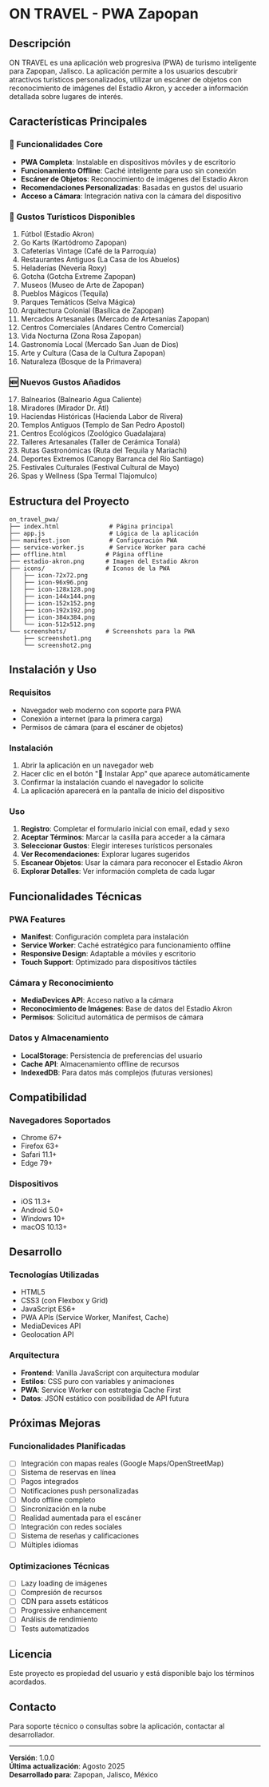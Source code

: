 # ON TRAVEL - PWA Zapopan

## Descripción
ON TRAVEL es una aplicación web progresiva (PWA) de turismo inteligente para Zapopan, Jalisco. La aplicación permite a los usuarios descubrir atractivos turísticos personalizados, utilizar un escáner de objetos con reconocimiento de imágenes del Estadio Akron, y acceder a información detallada sobre lugares de interés.

## Características Principales

### 🌟 Funcionalidades Core
- **PWA Completa**: Instalable en dispositivos móviles y de escritorio
- **Funcionamiento Offline**: Caché inteligente para uso sin conexión
- **Escáner de Objetos**: Reconocimiento de imágenes del Estadio Akron
- **Recomendaciones Personalizadas**: Basadas en gustos del usuario
- **Acceso a Cámara**: Integración nativa con la cámara del dispositivo

### 🎯 Gustos Turísticos Disponibles
1. Fútbol (Estadio Akron)
2. Go Karts (Kartódromo Zapopan)
3. Cafeterías Vintage (Café de la Parroquia)
4. Restaurantes Antiguos (La Casa de los Abuelos)
5. Heladerías (Nevería Roxy)
6. Gotcha (Gotcha Extreme Zapopan)
7. Museos (Museo de Arte de Zapopan)
8. Pueblos Mágicos (Tequila)
9. Parques Temáticos (Selva Mágica)
10. Arquitectura Colonial (Basílica de Zapopan)
11. Mercados Artesanales (Mercado de Artesanías Zapopan)
12. Centros Comerciales (Andares Centro Comercial)
13. Vida Nocturna (Zona Rosa Zapopan)
14. Gastronomía Local (Mercado San Juan de Dios)
15. Arte y Cultura (Casa de la Cultura Zapopan)
16. Naturaleza (Bosque de la Primavera)

### 🆕 Nuevos Gustos Añadidos
17. Balnearios (Balneario Agua Caliente)
18. Miradores (Mirador Dr. Atl)
19. Haciendas Históricas (Hacienda Labor de Rivera)
20. Templos Antiguos (Templo de San Pedro Apostol)
21. Centros Ecológicos (Zoológico Guadalajara)
22. Talleres Artesanales (Taller de Cerámica Tonalá)
23. Rutas Gastronómicas (Ruta del Tequila y Mariachi)
24. Deportes Extremos (Canopy Barranca del Río Santiago)
25. Festivales Culturales (Festival Cultural de Mayo)
26. Spas y Wellness (Spa Termal Tlajomulco)

## Estructura del Proyecto

```
on_travel_pwa/
├── index.html              # Página principal
├── app.js                  # Lógica de la aplicación
├── manifest.json           # Configuración PWA
├── service-worker.js       # Service Worker para caché
├── offline.html           # Página offline
├── estadio-akron.png      # Imagen del Estadio Akron
├── icons/                 # Iconos de la PWA
│   ├── icon-72x72.png
│   ├── icon-96x96.png
│   ├── icon-128x128.png
│   ├── icon-144x144.png
│   ├── icon-152x152.png
│   ├── icon-192x192.png
│   ├── icon-384x384.png
│   └── icon-512x512.png
└── screenshots/           # Screenshots para la PWA
    ├── screenshot1.png
    └── screenshot2.png
```

## Instalación y Uso

### Requisitos
- Navegador web moderno con soporte para PWA
- Conexión a internet (para la primera carga)
- Permisos de cámara (para el escáner de objetos)

### Instalación
1. Abrir la aplicación en un navegador web
2. Hacer clic en el botón "📱 Instalar App" que aparece automáticamente
3. Confirmar la instalación cuando el navegador lo solicite
4. La aplicación aparecerá en la pantalla de inicio del dispositivo

### Uso
1. **Registro**: Completar el formulario inicial con email, edad y sexo
2. **Aceptar Términos**: Marcar la casilla para acceder a la cámara
3. **Seleccionar Gustos**: Elegir intereses turísticos personales
4. **Ver Recomendaciones**: Explorar lugares sugeridos
5. **Escanear Objetos**: Usar la cámara para reconocer el Estadio Akron
6. **Explorar Detalles**: Ver información completa de cada lugar

## Funcionalidades Técnicas

### PWA Features
- **Manifest**: Configuración completa para instalación
- **Service Worker**: Caché estratégico para funcionamiento offline
- **Responsive Design**: Adaptable a móviles y escritorio
- **Touch Support**: Optimizado para dispositivos táctiles

### Cámara y Reconocimiento
- **MediaDevices API**: Acceso nativo a la cámara
- **Reconocimiento de Imágenes**: Base de datos del Estadio Akron
- **Permisos**: Solicitud automática de permisos de cámara

### Datos y Almacenamiento
- **LocalStorage**: Persistencia de preferencias del usuario
- **Cache API**: Almacenamiento offline de recursos
- **IndexedDB**: Para datos más complejos (futuras versiones)

## Compatibilidad

### Navegadores Soportados
- Chrome 67+
- Firefox 63+
- Safari 11.1+
- Edge 79+

### Dispositivos
- iOS 11.3+
- Android 5.0+
- Windows 10+
- macOS 10.13+

## Desarrollo

### Tecnologías Utilizadas
- HTML5
- CSS3 (con Flexbox y Grid)
- JavaScript ES6+
- PWA APIs (Service Worker, Manifest, Cache)
- MediaDevices API
- Geolocation API

### Arquitectura
- **Frontend**: Vanilla JavaScript con arquitectura modular
- **Estilos**: CSS puro con variables y animaciones
- **PWA**: Service Worker con estrategia Cache First
- **Datos**: JSON estático con posibilidad de API futura

## Próximas Mejoras

### Funcionalidades Planificadas
- [ ] Integración con mapas reales (Google Maps/OpenStreetMap)
- [ ] Sistema de reservas en línea
- [ ] Pagos integrados
- [ ] Notificaciones push personalizadas
- [ ] Modo offline completo
- [ ] Sincronización en la nube
- [ ] Realidad aumentada para el escáner
- [ ] Integración con redes sociales
- [ ] Sistema de reseñas y calificaciones
- [ ] Múltiples idiomas

### Optimizaciones Técnicas
- [ ] Lazy loading de imágenes
- [ ] Compresión de recursos
- [ ] CDN para assets estáticos
- [ ] Progressive enhancement
- [ ] Análisis de rendimiento
- [ ] Tests automatizados

## Licencia
Este proyecto es propiedad del usuario y está disponible bajo los términos acordados.

## Contacto
Para soporte técnico o consultas sobre la aplicación, contactar al desarrollador.

---

**Versión**: 1.0.0  
**Última actualización**: Agosto 2025  
**Desarrollado para**: Zapopan, Jalisco, México

